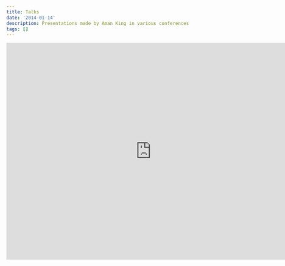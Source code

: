 ```yaml
---
title: Talks
date: '2014-01-14'
description: Presentations made by Aman King in various conferences
tags: []
---
```


<iframe src="http://www.slideshare.net/amanking/slideshelf" width="760px" height="570px" frameborder="0" marginwidth="0" marginheight="0" scrolling="no" style="border:none;" allowfullscreen webkitallowfullscreen mozallowfullscreen></iframe>